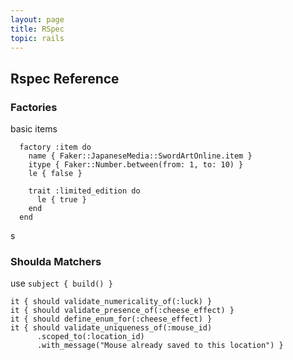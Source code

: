 ```yaml
---
layout: page
title: RSpec
topic: rails
---
```


## Rspec Reference

### Factories
basic items
```ru
  factory :item do
    name { Faker::JapaneseMedia::SwordArtOnline.item }
    itype { Faker::Number.between(from: 1, to: 10) }
    le { false }
  
    trait :limited_edition do
      le { true }
    end
  end
```
s

### Shoulda Matchers
use `subject { build() }`

```ru
it { should validate_numericality_of(:luck) }
it { should validate_presence_of(:cheese_effect) }
it { should define_enum_for(:cheese_effect) }
it { should validate_uniqueness_of(:mouse_id)
      .scoped_to(:location_id)
      .with_message("Mouse already saved to this location") }
```
